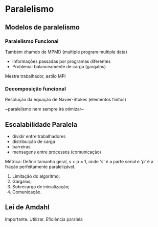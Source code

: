 # Paralelismo

## Modelos de paralelismo

### Paralelismo Funcional

Também chamdo de MPMD (multiple program multiple data)
- informações passadas por programas diferentes
- Problema: balanceamente de carga (gargalos)

Mestre trabalhador, estilo MPI

### Decomposição funcional

Resolução da equação de Navier-Stokes (elementos finitos)

~paralelismo nem sempre irá otimizar~

## Escalabilidade Paralela

- dividir entre trabalhadores
- distribuição de carga
- barreiras
- mensagens entre processos (comunicação)

Métrica: Definir tamanho geral, s + p = 1, onde 's' é a parte serial e 'p' é a fração perfeitamente paralelizável.

1. Limitação do algoritmo;
2. Gargalos;
3. Sobrecarga de inicialização;
4. Comunicação.

## Lei de Amdahl
Importante. Utilizar. Eficiência paralela
